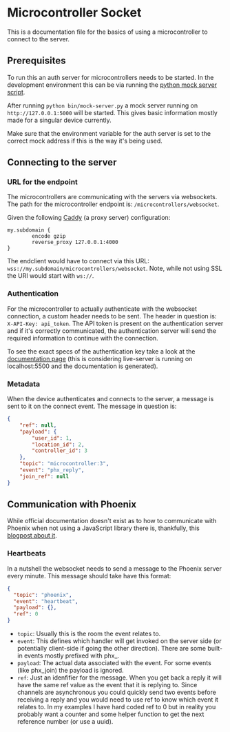 # Microcontroller Socket

This is a documentation file for the basics of using a microcontroller to connect to the server.

## Prerequisites

To run this an auth server for microcontrollers needs to be started. In the development environment this can be via running the [python mock server script](bin/mock-server.py).

After running `python bin/mock-server.py` a mock server running on `http://127.0.0.1:5000` will be started. This gives basic information mostly made for a singular device currently.

Make sure that the environment variable for the auth server is set to the correct mock address if this is the way it's being used.

## Connecting to the server

### URL for the endpoint

The microcontrollers are communicating with the servers via websockets. The path for the microcontroller endpoint is: `/microcontrollers/websocket`.

Given the following [Caddy](https://caddyserver.com/) (a proxy server) configuration:

```caddy
my.subdomain {
        encode gzip
        reverse_proxy 127.0.0.1:4000
}
```

The endclient would have to connect via this URL: `wss://my.subdomain/microcontrollers/websocket`. Note, while not using SSL the URI would start with `ws://`.

### Authentication

For the microcontroller to actually authenticate with the websocket connection, a custom header needs to be sent. The header in question is: `X-API-Key: api_token`. The API token is present on the authentication server and if it's correctly communicated, the authentication server will send the required information to continue with the connection.

To see the exact specs of the authentication key take a look at the [documentation page](http://127.0.0.1:5500/doc/MicrocontrollerServerWeb.MicrocontrollerSocket.html#api_token_regex/1) (this is considering live-server is running on localhost:5500 and the documentation is generated).

### Metadata

When the device authenticates and connects to the server, a message is sent to it on the connect event. The message in question is:

```json
{
    "ref": null,
    "payload": {
        "user_id": 1,
        "location_id": 2,
        "controller_id": 3
    },
    "topic": "microcontroller:3",
    "event": "phx_reply",
    "join_ref": null
}
```

## Communication with Phoenix

While official documentation doesn't exist as to how to communicate with Phoenix when not using a JavaScript library there is, thankfully, this [blogpost about it](https://web.archive.org/web/20230530183618/http://graemehill.ca/websocket-clients-and-phoenix-channels/).

### Heartbeats

In a nutshell the websocket needs to send a message to the Phoenix server every minute. This message should take have this format:

```json
{
  "topic": "phoenix",
  "event": "heartbeat",
  "payload": {},
  "ref": 0
}
```


* `topic`: Usually this is the room the event relates to.
* `event`: This defines which handler will get invoked on the server side (or potentially client-side if going the other direction). There are some built-in events mostly prefixed with phx_.
* `payload`: The actual data associated with the event. For some events (like phx_join) the payload is ignored.
* `ref`: Just an idenfifier for the message. When you get back a reply it will have the same ref value as the event that it is replying to. Since channels are asynchronous you could quickly send two events before receiving a reply and you would need to use ref to know which event it relates to. In my examples I have hard coded ref to 0 but in reality you probably want a counter and some helper function to get the next reference number (or use a uuid).`
`